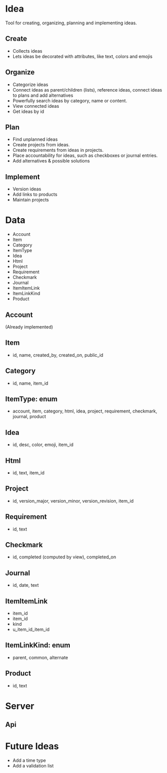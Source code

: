 # Idea

Tool for creating, organizing, planning and implementing ideas.

## Create

- Collects ideas
- Lets ideas be decorated with attributes, like text, colors and emojis

## Organize

- Categorize ideas
- Connect ideas as parent/children (lists), reference ideas, connect ideas to plans and add alternatives
- Powerfully search ideas by category, name or content.
- View connected ideas
- Get ideas by id

## Plan

- Find unplanned ideas
- Create projects from ideas.
- Create requirements from ideas in projects.
- Place accountability for ideas, such as checkboxes or journal entries.
- Add alternatives & possible solutions

## Implement

- Version ideas
- Add links to products
- Maintain projects

# Data

- Account
- Item
- Category
- ItemType
- Idea
- Html
- Project
- Requirement
- Checkmark
- Journal
- ItemItemLink
- ItemLinkKind
- Product

## Account

(Already implemented)

## Item

- id, name, created_by, created_on, public_id

## Category

- id, name, item_id

## ItemType: enum

- account, item, category, html, idea, project, requirement, checkmark, journal, product

## Idea

- id, desc, color, emoji, item_id

## Html

- id, text, item_id

## Project

- id, version_major, version_minor, version_revision, item_id

## Requirement

- id, text

## Checkmark

- id, completed (computed by view), completed_on

## Journal

- id, date, text

## ItemItemLink

- item_id
- item_id
- kind
- u_item_id_item_id

## ItemLinkKind: enum

- parent, common, alternate

## Product

- id, text

# Server

## Api



# Future Ideas

- Add a time type
- Add a validation list